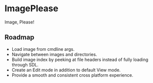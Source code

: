 # ImagePlease
Image, Please!

## Roadmap
- Load image from cmdline args.
- Navigate between images and directories.
- Build image index by peeking at file headers instead of fully loading through SDL.
- Create an Edit mode in addition to default View mode.
- Provide a smooth and consistent cross platform experience.

